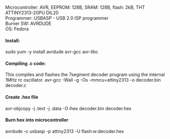 Microcontroller: AVR, EEPROM: 128B, SRAM: 128B, flash: 2kB, THT ATTINY2313-20PU DIL20  
Programmer: USBASP - USB 2.0 ISP programmer  
Burner SW: AVRDUDE  
OS: Fedora  
    
    
#### Install:
sudo yum -y install avrdude avr-gcc avr-libc

#### Compiling .c code:
This compiles and flashes the 7segment decoder program using the internal 1MHz rc oscillator.
avr-gcc -Wall -g -Os -mmcu=attiny2313 -o decoder.bin decoder.c

#### Create .hex file 
avr-objcopy -j .text -j .data -O ihex decoder.bin decoder.hex

#### Burn hex into microcontroller
avrdude -c usbasp -p attiny2313 -U flash:w:decoder.hex
